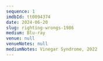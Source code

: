 ```yaml
---
sequence: 1
imdbId: tt0094374
date: 2024-06-20
slug: righting-wrongs-1986
medium: Blu-ray
venue: null
venueNotes: null
mediumNotes: Vinegar Syndrome, 2022
---
```


